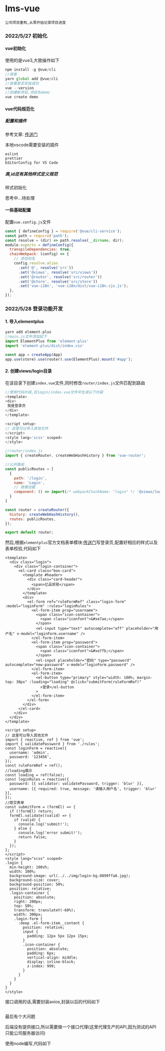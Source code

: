 # lms-vue
```
公司项目重构,从零开始记录项目进度
```

### 2022/5/27 初始化

#### vue初始化

使用的是vue3,大致操作如下

```js
npm install -g @vue/cli
//或者
yarn global add @vue/cli
//查看是否安装成功
vue --version
//创建新项目,项目名demo
vue create demo

```

#### vue代码规范化

##### 配置和插件

参考文章: [传送门](https://fairy.city/2022/03/10/0e2bd3348b44.html)

本地vscode需要安装的插件

```
eslint
prettier
EditorConfig for VS Code
```



##### 类,id还有其他样式定义规范

样式初始化



思考中...待处理



#### 一些基础配置

配置`vue.config.js`文件

```js
const { defineConfig } = require('@vue/cli-service');
const path = require('path');
const resolve = (dir) => path.resolve(__dirname, dir);
module.exports = defineConfig({
  transpileDependencies: true,
  chainWebpack: (config) => {
    // 添加别名
    config.resolve.alias
      .set('@', resolve('src'))
      .set('@views', resolve('src/views'))
      .set('@router', resolve('src/router'))
      .set('@store', resolve('src/store'))
      .set('vue-i18n', 'vue-i18n/dist/vue-i18n.cjs.js');
  },
});
```



### 2022/5/28 登录功能开发

#### 1. 导入elementplus

```js
yarn add element-plus
//main.js文件添加如下
import ElementPlus from 'element-plus'
import 'element-plus/dist/index.css'

const app = createApp(App)
app.use(store).use(router).use(ElementPlus).mount('#app');
```



#### 2. 创建views/login目录

在该目录下创建`index.vue`文件,同时修改`router/index.js`文件匹配到路由

```js
//使用代码片段,在login/index.vue文件中生成以下内容
<template>
<div>
 我是登录页
</div>
</template>

<script setup>
// 这里可以导入其他文件
</script>
<style lang='scss' scoped>
</style>

//router/index.js
import { createRouter, createWebHashHistory } from 'vue-router';

//公共路由
const publicRoutes = [
  {
    path: '/login',
    name: 'Login',
    // 按需加载
    component: () => import(/* webpackChunkName: "login" */ '@views/login'),
  }
]

const router = createRouter({
  history: createWebHashHistory(),
  routes: publicRoutes,
});

export default router;
```

然后,根据`elementplus`官方文档表单模块:[传送门](https://element-plus.gitee.io/zh-CN/component/form.html#%E5%85%B8%E5%9E%8B%E8%A1%A8%E5%8D%95)写登录页,配置好相应的样式以及表单校验,代码如下

```vue
<template>
  <div class="login">
    <div class="login-container">
      <el-card class="box-card">
        <template #header>
          <div class="card-header">
            <span>亿品贸易</span>
          </div>
        </template>
        <div>
          <el-form ref="ruleFormRef" class="login-form" :model="loginForm" :rules="loginRules">
            <el-form-item prop="username">
              <span class="icon-container">
                <span class="iconfont">&#xe7ae;</span>
              </span>
              <el-input type="text" autocomplete="off" placeholder="用户名" v-model="loginForm.username" />
            </el-form-item>
            <el-form-item prop="password">
              <span class="icon-container">
                <span class="iconfont">&#xe7fb;</span>
              </span>
              <el-input placeholder="密码" type="password" autocomplete="new-password" v-model="loginForm.password" />
            </el-form-item>
            <el-form-item>
              <el-button type="primary" style="width: 100%; margin-top: 30px" :loading="loading" @click="submitForm(ruleFormRef)"
                >登录</el-button
              >
            </el-form-item>
          </el-form>
        </div>
      </el-card>
    </div>
  </div>
</template>

<script setup>
// 这里可以导入其他文件
import { reactive, ref } from 'vue';
import { validatePassword } from './rules';
const loginForm = reactive({
  username: 'admin',
  password: '123456',
});
const ruleFormRef = ref();
//loading展示
const loading = ref(false);
const loginRules = reactive({
  password: [{ validator: validatePassword, trigger: 'blur' }],
  username: [{ required: true, message: '请输入用户名', trigger: 'blur' }],
});
//提交表单
const submitForm = (formEl) => {
  if (!formEl) return;
  formEl.validate((valid) => {
    if (valid) {
      console.log('submit!');
    } else {
      console.log('error submit!');
      return false;
    }
  });
};
</script>
<style lang="scss" scoped>
.login {
  min-height: 100vh;
  width: 100%;
  background-image: url(../../img/login-bg.0899ffa6.jpg);
  background-size: cover;
  background-position: 50%;
  position: relative;
  .login-container {
    position: absolute;
    right: 200px;
    top: 50%;
    transform: translateY(-60%);
    width: 300px;
    .login-form {
      :deep .el-form-item__content {
        position: relative;
        input {
          padding: 12px 5px 12px 15px;
        }
        .icon-container {
          position: absolute;
          padding: 6px;
          vertical-align: middle;
          display: inline-block;
          z-index: 999;
        }
      }
    }
  }
}
</style>

```

接口调用的话,需要封装axios,封装以后的代码如下

```

```

最后有个大问题

后端没有提供接口,所以需要做一个接口代理(这里代理生产的API,因为测试的API只能公司服务器访问)

使用node编写,代码如下

```
```









